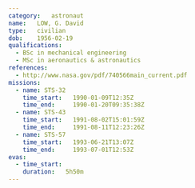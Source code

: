 ```yaml
---
category:	astronaut
name:	LOW, G. David
type:	civilian
dob:	1956-02-19
qualifications:
  - BSc in mechanical engineering
  - MSc in aeronautics & astronautics
references:
  - http://www.nasa.gov/pdf/740566main_current.pdf
missions:
  - name: STS-32
    time_start:   1990-01-09T12:35Z
    time_end:     1990-01-20T09:35:38Z
  - name: STS-43
    time_start:   1991-08-02T15:01:59Z
    time_end:     1991-08-11T12:23:26Z
  - name: STS-57
    time_start:   1993-06-21T13:07Z
    time_end:     1993-07-01T12:53Z
evas:
  - time_start: 
    duration:   5h50m
---
```

